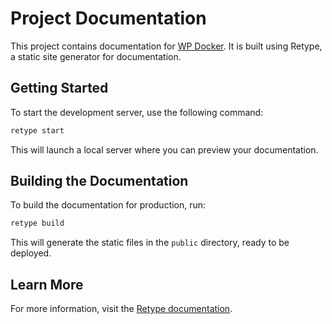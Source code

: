 # Project Documentation

This project contains documentation for [WP Docker](https://github.com/thachpn165/wp-docker/). It is built using Retype, a static site generator for documentation.

## Getting Started

To start the development server, use the following command:

```bash
retype start
```

This will launch a local server where you can preview your documentation.

## Building the Documentation

To build the documentation for production, run:

```bash
retype build
```

This will generate the static files in the `public` directory, ready to be deployed.

## Learn More

For more information, visit the [Retype documentation](https://retype.com/docs/).